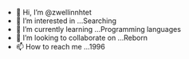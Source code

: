 - 👋 Hi, I’m @zwellinnhtet
- 👀 I’m interested in ...Searching
- 🌱 I’m currently learning ...Programming languages
- 💞️ I’m looking to collaborate on ...Reborn
- 📫 How to reach me ...1996

<!---
zwellinnhtet/zwellinnhtet is a ✨ special ✨ repository because its `README.md` (this file) appears on your GitHub profile.
You can click the Preview link to take a look at your changes.
--->
